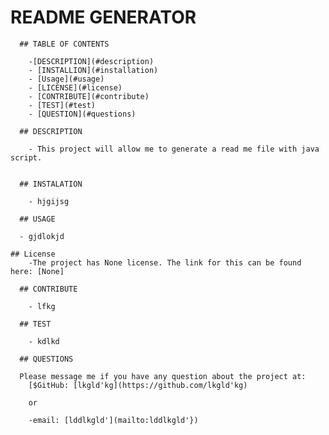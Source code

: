 # README GENERATOR

    

      ## TABLE OF CONTENTS
        
        -[DESCRIPTION](#description)
        - [INSTALLION](#installation)
        - [Usage](#usage)
        - [LICENSE](#license)
        - [CONTRIBUTE](#contribute)
        - [TEST](#test)
        - [QUESTION](#questions)

      ## DESCRIPTION
        
        - This project will allow me to generate a read me file with java script.
        

      ## INSTALATION
      
        - hjgijsg

      ## USAGE

      - gjdlokjd
      
    ## License
        -The project has None license. The link for this can be found here: [None]

      ## CONTRIBUTE

        - lfkg

      ## TEST
      
        - kdlkd

      ## QUESTIONS

      Please message me if you have any question about the project at:
        [$GitHub: [lkgld'kg](https://github.com/lkgld'kg)
        
        or
        
        -email: [lddlkgld'](mailto:lddlkgld'})

    
